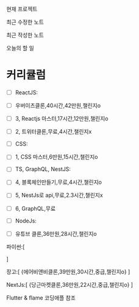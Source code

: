 
현재 프로젝트

최근 수정한 노트

최근 작성한 노트

오늘의 할 일

# 커리큘럼

- [ ] ReactJS:
- [ ] 우버이츠클론,40시간,42만원,챌린지o
- [ ] 3, Reactjs 마스터,17시간,12만원,챌린지o
- [ ] 2, 트위터클론,무료,4시간,챌린지x

- [ ] CSS:
- [ ] 1, CSS 마스터,6만원,15시간,챌린지o

- [ ] TS, GraphQL, NestJS: 
- [ ] 4, 블록체인만들기,무료,4시간,챌린지o
- [ ] 5, NestJs로 api,무료,2.3시간,챌린지x
- [ ] 6, GraphQL,무료

 - [ ] NodeJs:
 - [ ] 유튜브 클론,36만원,28시간,챌린지o

파이썬:[

]

장고:[
{에어비앤비클론,39만원,30시간,중급,챌린지o}
]

NextJs:[
{당근마켓클론,36만원,22시간,중급,챌린지o}
]

Flutter & flame
코딩애플 참조